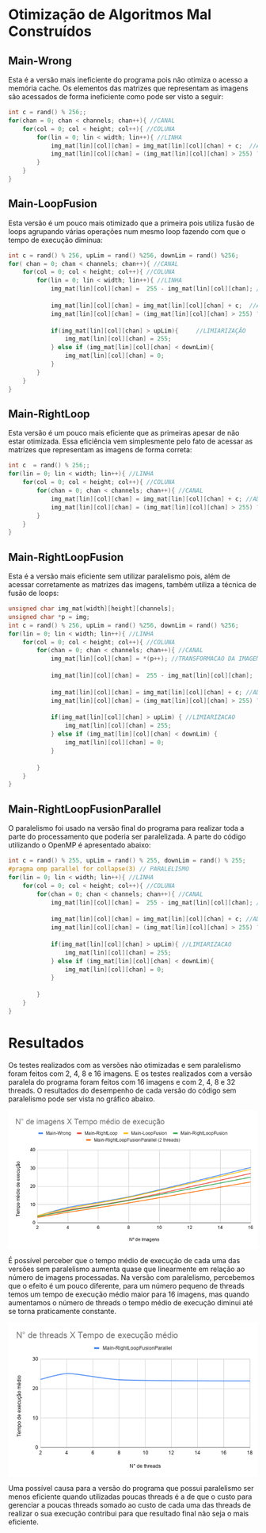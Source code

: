 # Otimização de Algoritmos Mal Construídos

## Main-Wrong

Esta é a versão  mais ineficiente do programa pois não otimiza o acesso a memória cache. Os elementos das matrizes que representam as imagens são acessados de forma ineficiente como pode ser visto a seguir:

```C++
int c = rand() % 256;;
for(chan = 0; chan < channels; chan++){ //CANAL
	for(col = 0; col < height; col++){ //COLUNA
		for(lin = 0; lin < width; lin++){ //LINHA
			img_mat[lin][col][chan] = img_mat[lin][col][chan] + c;  //ADICAO DE BRILHO
			img_mat[lin][col][chan] = (img_mat[lin][col][chan] > 255) ? 255 : img_mat[lin][col][chan];
		}
	}
}
```

## Main-LoopFusion

Esta versão é um pouco mais otimizado que a primeira pois utiliza fusão de loops agrupando várias operações num mesmo loop fazendo com que o tempo de execução diminua:

```C++
int c = rand() % 256, upLim = rand() %256, downLim = rand() %256;	
for( chan = 0; chan < channels; chan++){ //CANAL
	for(col = 0; col < height; col++){ //COLUNA
		for(lin = 0; lin < width; lin++){ //LINHA
			img_mat[lin][col][chan] =  255 - img_mat[lin][col][chan]; //NEGATIVO
					 
			img_mat[lin][col][chan] = img_mat[lin][col][chan] + c;  //ADICAO DE BRILHO
			img_mat[lin][col][chan] = (img_mat[lin][col][chan] > 255) ? 255 : img_mat[lin][col][chan];

			if(img_mat[lin][col][chan] > upLim){     //LIMIARIZAÇÃO
				img_mat[lin][col][chan] = 255;
			} else if (img_mat[lin][col][chan] < downLim){
				img_mat[lin][col][chan] = 0;
			}
		}			
	}
} 
```

## Main-RightLoop

Esta versão é um pouco mais eficiente que as primeiras apesar de não estar otimizada. Essa eficiência vem simplesmente pelo fato de acessar as matrizes que representam as imagens de forma correta:

```C++
int c  = rand() % 256;;
for(lin = 0; lin < width; lin++){ //LINHA
	for(col = 0; col < height; col++){ //COLUNA
		for(chan = 0; chan < channels; chan++){ //CANAL
			img_mat[lin][col][chan] = img_mat[lin][col][chan] + c; //ADICAO DE BRILHO
			img_mat[lin][col][chan] = (img_mat[lin][col][chan] > 255) ? 255 : img_mat[lin][col][chan];
		}
	}
}
```

## Main-RightLoopFusion

Esta é a versão mais eficiente sem utilizar paralelismo pois, além de acessar corretamente as matrizes das imagens, também utiliza a técnica de fusão de loops:

```C++
unsigned char img_mat[width][height][channels];
unsigned char *p = img;
int c = rand() % 256, upLim = rand() %256, downLim = rand() %256;	
for(lin = 0; lin < width; lin++){ //LINHA
	for(col = 0; col < height; col++){ //COLUNA
		for(chan = 0; chan < channels; chan++){ //CANAL
			img_mat[lin][col][chan] = *(p++); //TRANSFORMACAO DA IMAGEM DE PONTEIRO PARA MATRIZ
					
			img_mat[lin][col][chan] =  255 - img_mat[lin][col][chan];  //NEGATIVO
					
			img_mat[lin][col][chan] = img_mat[lin][col][chan] + c; //ADICAO DE BRILHO
			img_mat[lin][col][chan] = (img_mat[lin][col][chan] > 255) ? 255 : img_mat[lin][col][chan];
					
			if(img_mat[lin][col][chan] > upLim) { //LIMIARIZACAO
				img_mat[lin][col][chan] = 255;
			} else if (img_mat[lin][col][chan] < downLim) {
				img_mat[lin][col][chan] = 0;
			}
					
		}			
	}
} 
```
## Main-RightLoopFusionParallel

O paralelismo foi usado na versão final do programa para realizar toda a parte do processamento que poderia ser paralelizada. A parte do código utilizando o OpenMP é apresentado abaixo:

```C++
int c = rand() % 255, upLim = rand() % 255, downLim = rand() % 255;	
#pragma omp parallel for collapse(3) // PARALELISMO
for(lin = 0; lin < width; lin++){ //LINHA
	for(col = 0; col < height; col++){ //COLUNA
		for(chan = 0; chan < channels; chan++){	//CANAL
			img_mat[lin][col][chan] =  255 - img_mat[lin][col][chan]; //NEGATIVO
				 
			img_mat[lin][col][chan] = img_mat[lin][col][chan] + c; //ADICAO DE BRILHO
			img_mat[lin][col][chan] = (img_mat[lin][col][chan] > 255) ? 255 : img_mat[lin][col][chan];
					
			if(img_mat[lin][col][chan] > upLim){ //LIMIARIZACAO
				img_mat[lin][col][chan] = 255;
			} else if (img_mat[lin][col][chan] < downLim){
				img_mat[lin][col][chan] = 0;
			}
						
		}			
	}
}
```

# Resultados

Os testes realizados com as versões não otimizadas e sem paralelismo foram feitos com 2, 4, 8 e 16 imagens. E os testes
realizados com a versão paralela do programa foram feitos com 16 imagens e com 2, 4, 8 e 32 threads. O resultados do desempenho 
de cada versão do código sem paralelismo pode ser vista no gráfico abaixo.

<img src="/graficos/N° de imagens X Tempo médio de execução.png" align="middle" >

É possível perceber que o tempo médio de execução de cada uma das versões sem paralelismo aumenta quase que linearmente em 
relação ao número de imagens processadas. Na versão com paralelismo, percebemos que o efeito é um pouco diferente, para um número pequeno de threads temos um tempo de execução médio maior para 16 imagens, mas quando aumentamos o número de threads o tempo 
médio de execução diminui até se torna praticamente constante.

<img src="/graficos/N° de threads X Tempo de execução médio.png" align="middle" >

Uma possível causa para a versão do programa que possui paralelismo ser menos eficiente quando utilizadas poucas threads é a de 
que o custo para gerenciar a poucas threads somado ao custo de cada uma das threads de realizar o sua execução contribui para que resultado final não seja o mais eficiente.